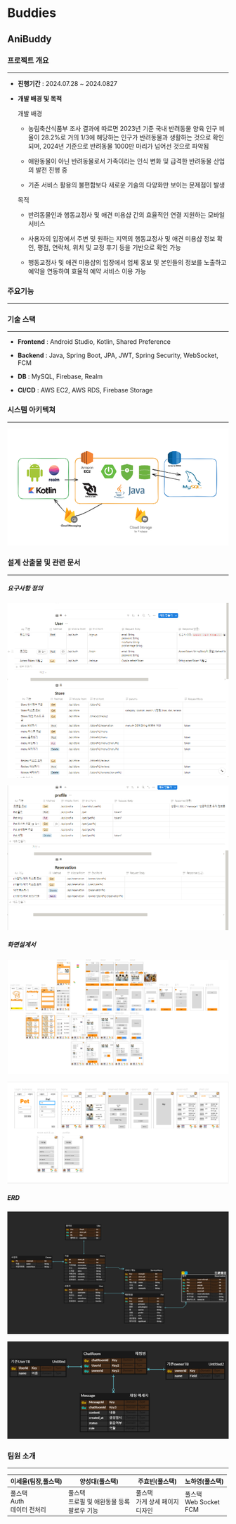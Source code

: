 # Buddies

## AniBuddy

### 프로젝트 개요

---

- **진행기간** : 2024.07.28 ~ 2024.0827

- **개발 배경 및 목적**
  
  개발 배경
  
  - 농림축산식품부 조사 결과에 따르면 2023년 기준 국내 반려동물 양육 인구 비율이 28.2%로 거의 1/3에 해당하는 인구가 반려동물과 생활하는 것으로 확인되며, 2024년 기준으로 반려동물 1000만 마리가 넘어선 것으로 파악됨
  
  - 애완동물이 아닌 반려동물로서 가족이라는 인식 변화 및 급격한 반려동물 산업의 발전 진행 중
  
  - 기존 서비스 활용의 불편함보다 새로운 기술의 다양화만 보이는 문제점이 발생
  
  목적
  
  - 반려동물인과 행동교정사 및 애견 미용샵 간의 효율적인 연결 지원하는 모바일 서비스
  
  - 사용자의 입장에서 주변 및 원하는 지역의 행동교정사 및 애견 미용샵 정보 확인, 평점, 연락처, 위치 및 교정 후기 등을 기반으로 확인 가능
  
  - 행동교정사 및 애견 미용샵의 입장에서 업체 홍보 및 본인들의 정보를 노출하고 예약을 연동하여 효율적 예약 서비스 이용 가능

### 주요기능

---

### 기술 스택

---

- **Frontend** : Android Studio, Kotlin, Shared Preference

- **Backend** : Java, Spring Boot, JPA, JWT, Spring Security, WebSocket, FCM

- **DB** : MySQL, Firebase, Realm

- **CI/CD** : AWS EC2, AWS RDS, Firebase Storage

### 시스템 아키텍쳐

---

<img title="" src="./images/KakaoTalk_20240826_155813554.png" alt="KakaoTalk_20240826_155813554.png" data-align="inline">

### 설계 산출물 및 관련 문서

---

##### 요구사항 정의

![2024-08-27-14-09-48-image.png](./images/2024-08-27-14-09-48-image.png)

![2024-08-27-14-09-53-image.png](./images/2024-08-27-14-09-53-image.png)

##### 화면설계서

![2024-08-27-14-11-20-image.png](./images/2024-08-27-14-11-20-image.png)

![2024-08-27-14-11-37-image.png](./images/2024-08-27-14-11-37-image.png)

##### ERD

![Untitled.png](./images/Untitled.png)

![Untitled (1).png](./images/Untitled%20(1).png)

### 팀원 소개

---

| 이세울(팀장,풀스택)                   | 양성대(풀스택)                         | 주효빈(풀스택)                  | 노하영(풀스택)                   |
| ----------------------------- | -------------------------------- | ------------------------- | -------------------------- |
| 풀스택<br/>Auth<br/>데이터 전처리<br/> | 풀스택<br/>프로필 및 애완동물 등록<br/>팔로우 기능 | 풀스택<br/>가게 상세 페이지<br/>디자인 | 풀스택<br/>Web Socket<br/>FCM |